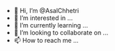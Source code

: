 - 👋 Hi, I’m @AsalChhetri
- 👀 I’m interested in ...
- 🌱 I’m currently learning ...
- 💞️ I’m looking to collaborate on ...
- 📫 How to reach me ...

<!---
AsalChhetri/AsalChhetri is a ✨ special ✨ repository because its `README.md` (this file) appears on your GitHub profile.
You can click the Preview link to take a look at your changes.
--->
